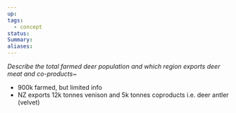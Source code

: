 ```yaml
---
up: 
tags:
  - concept
status: 
Summary:
aliases:
---
```

*Describe the total farmed deer population and which region exports deer meat and co-products*~
- 900k farmed, but limited info
- NZ exports 12k tonnes venison and 5k tonnes coproducts i.e. deer antler (velvet)
